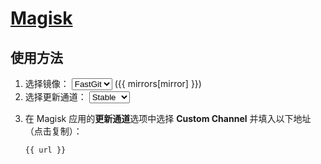 # [Magisk](https://github.com/topjohnwu/Magisk)

<script>
export default {
  data: () => ({
    mirrors: {
      fastgit: 'https://fastgit.org/'
    },
    mirror: 'fastgit',
    channel: 'stable',
  }),
  computed: {
    url() {
      if (typeof window === 'undefined') return

      const url = new URL(location)
      url.pathname = '/api/magisk'
      url.searchParams.set('mirror', this.mirror)
      url.searchParams.set('channel', this.channel)
      return url.toString()
    }
  },
  methods: {
    copy() {
      navigator.clipboard.writeText(this.url).then(() => alert('复制成功！'))
    }
  }
}
</script>

## 使用方法

1. <label>
   选择镜像：
     <select v-model="mirror">
       <option value="fastgit">FastGit</option>
     </select>
   </label> (<a :href="mirrors[mirror]">{{ mirrors[mirror] }}</a>)
2. <label>
   选择更新通道：
     <select v-model="channel">
       <option value="stable">Stable</option>
       <option value="beta">Beta</option>
       <option value="canary">Canary</option>
     </select>
   </label>
3. 在 Magisk 应用的**更新通道**选项中选择 **Custom Channel** 并填入以下地址（点击复制）：

   <span>
     <code @click="copy">{{ url }}</code>
   </span>
